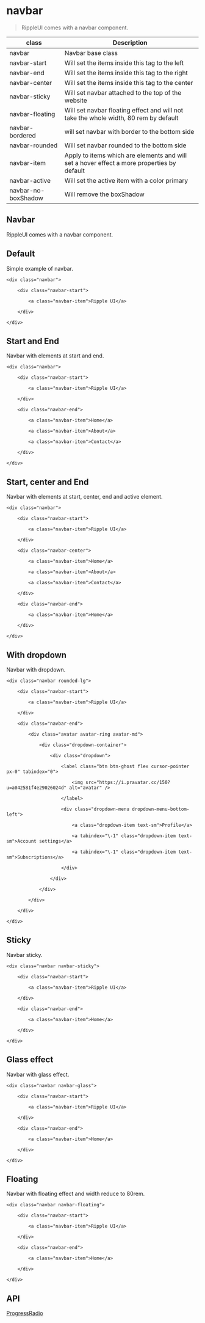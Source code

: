 # navbar

> RippleUI comes with a navbar component.

| class               | Description                                                                                |
| ------------------- | ------------------------------------------------------------------------------------------ |
| navbar              | Navbar base class                                                                          |
| navbar-start        | Will set the items inside this tag to the left                                             |
| navbar-end          | Will set the items inside this tag to the right                                            |
| navbar-center       | Will set the items inside this tag to the center                                           |
| navbar-sticky       | Will set navbar attached to the top of the website                                         |
| navbar-floating     | Will set navbar floating effect and will not take the whole width, 80 rem by default       |
| navbar-bordered     | will set navbar with border to the bottom side                                             |
| navbar-rounded      | Will set navbar rounded to the bottom side                                                 |
| navbar-item         | Apply to items which are elements and will set a hover effect a more properties by default |
| navbar-active       | Will set the active item with a color primary                                              |
| navbar-no-boxShadow | Will remove the boxShadow                                                                  |

## Navbar

RippleUI comes with a navbar component.

## [​](#default)Default

Simple example of navbar.

	<div class="navbar">

		<div class="navbar-start">

			<a class="navbar-item">Ripple UI</a>

		</div>

	</div>

## [​](#start-and-end)Start and End

Navbar with elements at start and end.

	<div class="navbar">

		<div class="navbar-start">

			<a class="navbar-item">Ripple UI</a>

		</div>

		<div class="navbar-end">

			<a class="navbar-item">Home</a>

			<a class="navbar-item">About</a>

			<a class="navbar-item">Contact</a>

		</div>

	</div>

## [​](#start-center-and-end)Start, center and End

Navbar with elements at start, center, end and active element.

	<div class="navbar">

		<div class="navbar-start">

			<a class="navbar-item">Ripple UI</a>

		</div>

		<div class="navbar-center">

			<a class="navbar-item">Home</a>

			<a class="navbar-item">About</a>

			<a class="navbar-item">Contact</a>

		</div>

		<div class="navbar-end">

			<a class="navbar-item">Home</a>

		</div>

	</div>

## [​](#with-dropdown)With dropdown

Navbar with dropdown.

	<div class="navbar rounded-lg">

		<div class="navbar-start">

			<a class="navbar-item">Ripple UI</a>

		</div>

		<div class="navbar-end">

			<div class="avatar avatar-ring avatar-md">

				<div class="dropdown-container">

					<div class="dropdown">

						<label class="btn btn-ghost flex cursor-pointer px-0" tabindex="0">

							<img src="https://i.pravatar.cc/150?u=a042581f4e29026024d" alt="avatar" />

						</label>

						<div class="dropdown-menu dropdown-menu-bottom-left">

							<a class="dropdown-item text-sm">Profile</a>

							<a tabindex="\-1" class="dropdown-item text-sm">Account settings</a>

							<a tabindex="\-1" class="dropdown-item text-sm">Subscriptions</a>

						</div>

					</div>

				</div>

			</div>

		</div>

	</div>

## [​](#sticky)Sticky

Navbar sticky.

	<div class="navbar navbar-sticky">

		<div class="navbar-start">

			<a class="navbar-item">Ripple UI</a>

		</div>

		<div class="navbar-end">

			<a class="navbar-item">Home</a>

		</div>

	</div>

## [​](#glass-effect)Glass effect

Navbar with glass effect.

	<div class="navbar navbar-glass">

		<div class="navbar-start">

			<a class="navbar-item">Ripple UI</a>

		</div>

		<div class="navbar-end">

			<a class="navbar-item">Home</a>

		</div>

	</div>

## [​](#floating)Floating

Navbar with floating effect and width reduce to 80rem.

	<div class="navbar navbar-floating">

		<div class="navbar-start">

			<a class="navbar-item">Ripple UI</a>

		</div>

		<div class="navbar-end">

			<a class="navbar-item">Home</a>

		</div>

	</div>

## [​](#api)API

[Progress](/docs/components/progress)[Radio](/docs/components/radio)
